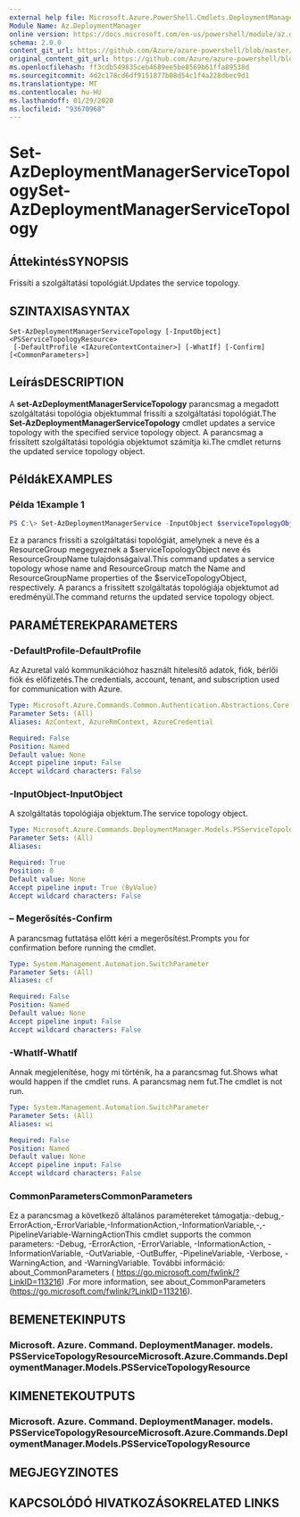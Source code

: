 ```yaml
---
external help file: Microsoft.Azure.PowerShell.Cmdlets.DeploymentManager.dll-Help.xml
Module Name: Az.DeploymentManager
online version: https://docs.microsoft.com/en-us/powershell/module/az.deploymentmanager/set-azdeploymentmanagerservicetopology
schema: 2.0.0
content_git_url: https://github.com/Azure/azure-powershell/blob/master/src/DeploymentManager/DeploymentManager/help/Set-AzDeploymentManagerServiceTopology.md
original_content_git_url: https://github.com/Azure/azure-powershell/blob/master/src/DeploymentManager/DeploymentManager/help/Set-AzDeploymentManagerServiceTopology.md
ms.openlocfilehash: ff3cdb549835ceb4689ee5be8569b61ffa89538d
ms.sourcegitcommit: 4d2c178cd6df9151877b08d54c1f4a228dbec9d1
ms.translationtype: MT
ms.contentlocale: hu-HU
ms.lasthandoff: 01/29/2020
ms.locfileid: "93670968"
---
```

# <span data-ttu-id="1a8f3-101">Set-AzDeploymentManagerServiceTopology</span><span class="sxs-lookup"><span data-stu-id="1a8f3-101">Set-AzDeploymentManagerServiceTopology</span></span>

## <span data-ttu-id="1a8f3-102">Áttekintés</span><span class="sxs-lookup"><span data-stu-id="1a8f3-102">SYNOPSIS</span></span>
<span data-ttu-id="1a8f3-103">Frissíti a szolgáltatási topológiát.</span><span class="sxs-lookup"><span data-stu-id="1a8f3-103">Updates the service topology.</span></span>

## <span data-ttu-id="1a8f3-104">SZINTAXISA</span><span class="sxs-lookup"><span data-stu-id="1a8f3-104">SYNTAX</span></span>

```
Set-AzDeploymentManagerServiceTopology [-InputObject] <PSServiceTopologyResource>
 [-DefaultProfile <IAzureContextContainer>] [-WhatIf] [-Confirm] [<CommonParameters>]
```

## <span data-ttu-id="1a8f3-105">Leírás</span><span class="sxs-lookup"><span data-stu-id="1a8f3-105">DESCRIPTION</span></span>
<span data-ttu-id="1a8f3-106">A **set-AzDeploymentManagerServiceTopology** parancsmag a megadott szolgáltatási topológia objektummal frissíti a szolgáltatási topológiát.</span><span class="sxs-lookup"><span data-stu-id="1a8f3-106">The **Set-AzDeploymentManagerServiceTopology** cmdlet updates a service topology with the specified service topology object.</span></span>
<span data-ttu-id="1a8f3-107">A parancsmag a frissített szolgáltatási topológia objektumot számítja ki.</span><span class="sxs-lookup"><span data-stu-id="1a8f3-107">The cmdlet returns the updated service topology object.</span></span>

## <span data-ttu-id="1a8f3-108">Példák</span><span class="sxs-lookup"><span data-stu-id="1a8f3-108">EXAMPLES</span></span>

### <span data-ttu-id="1a8f3-109">Példa 1</span><span class="sxs-lookup"><span data-stu-id="1a8f3-109">Example 1</span></span>
```powershell
PS C:\> Set-AzDeploymentManagerService -InputObject $serviceTopologyObject
```

<span data-ttu-id="1a8f3-110">Ez a parancs frissíti a szolgáltatási topológiát, amelynek a neve és a ResourceGroup megegyeznek a $serviceTopologyObject neve és ResourceGroupName tulajdonságaival.</span><span class="sxs-lookup"><span data-stu-id="1a8f3-110">This command updates a service topology whose name and ResourceGroup match the Name and ResourceGroupName properties of the $serviceTopologyObject, respectively.</span></span>
<span data-ttu-id="1a8f3-111">A parancs a frissített szolgáltatás topológiája objektumot ad eredményül.</span><span class="sxs-lookup"><span data-stu-id="1a8f3-111">The command returns the updated service topology object.</span></span>

## <span data-ttu-id="1a8f3-112">PARAMÉTEREK</span><span class="sxs-lookup"><span data-stu-id="1a8f3-112">PARAMETERS</span></span>

### <span data-ttu-id="1a8f3-113">-DefaultProfile</span><span class="sxs-lookup"><span data-stu-id="1a8f3-113">-DefaultProfile</span></span>
<span data-ttu-id="1a8f3-114">Az Azuretal való kommunikációhoz használt hitelesítő adatok, fiók, bérlői fiók és előfizetés.</span><span class="sxs-lookup"><span data-stu-id="1a8f3-114">The credentials, account, tenant, and subscription used for communication with Azure.</span></span>

```yaml
Type: Microsoft.Azure.Commands.Common.Authentication.Abstractions.Core.IAzureContextContainer
Parameter Sets: (All)
Aliases: AzContext, AzureRmContext, AzureCredential

Required: False
Position: Named
Default value: None
Accept pipeline input: False
Accept wildcard characters: False
```

### <span data-ttu-id="1a8f3-115">-InputObject</span><span class="sxs-lookup"><span data-stu-id="1a8f3-115">-InputObject</span></span>
<span data-ttu-id="1a8f3-116">A szolgáltatás topológiája objektum.</span><span class="sxs-lookup"><span data-stu-id="1a8f3-116">The service topology object.</span></span>

```yaml
Type: Microsoft.Azure.Commands.DeploymentManager.Models.PSServiceTopologyResource
Parameter Sets: (All)
Aliases:

Required: True
Position: 0
Default value: None
Accept pipeline input: True (ByValue)
Accept wildcard characters: False
```

### <span data-ttu-id="1a8f3-117">– Megerősítés</span><span class="sxs-lookup"><span data-stu-id="1a8f3-117">-Confirm</span></span>
<span data-ttu-id="1a8f3-118">A parancsmag futtatása előtt kéri a megerősítést.</span><span class="sxs-lookup"><span data-stu-id="1a8f3-118">Prompts you for confirmation before running the cmdlet.</span></span>

```yaml
Type: System.Management.Automation.SwitchParameter
Parameter Sets: (All)
Aliases: cf

Required: False
Position: Named
Default value: None
Accept pipeline input: False
Accept wildcard characters: False
```

### <span data-ttu-id="1a8f3-119">-WhatIf</span><span class="sxs-lookup"><span data-stu-id="1a8f3-119">-WhatIf</span></span>
<span data-ttu-id="1a8f3-120">Annak megjelenítése, hogy mi történik, ha a parancsmag fut.</span><span class="sxs-lookup"><span data-stu-id="1a8f3-120">Shows what would happen if the cmdlet runs.</span></span>
<span data-ttu-id="1a8f3-121">A parancsmag nem fut.</span><span class="sxs-lookup"><span data-stu-id="1a8f3-121">The cmdlet is not run.</span></span>

```yaml
Type: System.Management.Automation.SwitchParameter
Parameter Sets: (All)
Aliases: wi

Required: False
Position: Named
Default value: None
Accept pipeline input: False
Accept wildcard characters: False
```

### <span data-ttu-id="1a8f3-122">CommonParameters</span><span class="sxs-lookup"><span data-stu-id="1a8f3-122">CommonParameters</span></span>
<span data-ttu-id="1a8f3-123">Ez a parancsmag a következő általános paramétereket támogatja:-debug,-ErrorAction,-ErrorVariable,-InformationAction,-InformationVariable,-,-PipelineVariable-WarningAction</span><span class="sxs-lookup"><span data-stu-id="1a8f3-123">This cmdlet supports the common parameters: -Debug, -ErrorAction, -ErrorVariable, -InformationAction, -InformationVariable, -OutVariable, -OutBuffer, -PipelineVariable, -Verbose, -WarningAction, and -WarningVariable.</span></span> <span data-ttu-id="1a8f3-124">További információ: about_CommonParameters ( https://go.microsoft.com/fwlink/?LinkID=113216) .</span><span class="sxs-lookup"><span data-stu-id="1a8f3-124">For more information, see about_CommonParameters (https://go.microsoft.com/fwlink/?LinkID=113216).</span></span>

## <span data-ttu-id="1a8f3-125">BEMENETEK</span><span class="sxs-lookup"><span data-stu-id="1a8f3-125">INPUTS</span></span>

### <span data-ttu-id="1a8f3-126">Microsoft. Azure. Command. DeploymentManager. models. PSServiceTopologyResource</span><span class="sxs-lookup"><span data-stu-id="1a8f3-126">Microsoft.Azure.Commands.DeploymentManager.Models.PSServiceTopologyResource</span></span>

## <span data-ttu-id="1a8f3-127">KIMENETEK</span><span class="sxs-lookup"><span data-stu-id="1a8f3-127">OUTPUTS</span></span>

### <span data-ttu-id="1a8f3-128">Microsoft. Azure. Command. DeploymentManager. models. PSServiceTopologyResource</span><span class="sxs-lookup"><span data-stu-id="1a8f3-128">Microsoft.Azure.Commands.DeploymentManager.Models.PSServiceTopologyResource</span></span>

## <span data-ttu-id="1a8f3-129">MEGJEGYZI</span><span class="sxs-lookup"><span data-stu-id="1a8f3-129">NOTES</span></span>

## <span data-ttu-id="1a8f3-130">KAPCSOLÓDÓ HIVATKOZÁSOK</span><span class="sxs-lookup"><span data-stu-id="1a8f3-130">RELATED LINKS</span></span>
